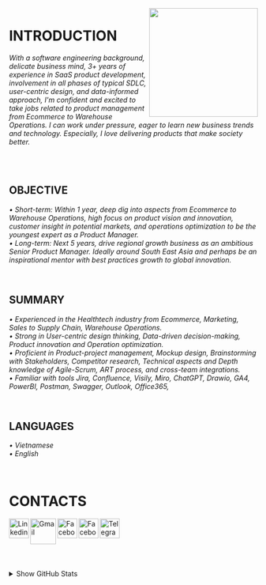 <img width="220" height="220" src="https://tovinhkhang.netlify.app/images/contact.jpg" align="right" />

# INTRODUCTION

_With a software engineering background, delicate business mind, 3+ years of experience in SaaS product development, involvement in all phases of typical SDLC, user-centric design, and data-informed approach, I'm confident and excited to take jobs related to product management from Ecommerce to Warehouse Operations. I can work under pressure, eager to learn new business trends and technology. Especially, I love delivering products that make society better._
<br />

<br />

<br />

## OBJECTIVE
_• Short-term: Within 1 year, deep dig into aspects from Ecommerce to Warehouse Operations, high focus on product vision and innovation, customer insight in potential markets, and operations optimization to be the youngest expert as a Product Manager._
<br />
_• Long-term: Next 5 years, drive regional growth business as an ambitious Senior Product Manager. Ideally around South East Asia and perhaps be an inspirational mentor with best practices growth to global innovation._
<br />

<br />

## SUMMARY
_• Experienced in the Healthtech industry from Ecommerce, Marketing, Sales to Supply Chain, Warehouse Operations._
<br />
_• Strong in User-centric design thinking,  Data-driven decision-making, Product innovation and Operation optimization._
<br />
_• Proficient in Product-project management, Mockup design, Brainstorming with Stakeholders, Competitor research, Technical aspects and Depth knowledge of Agile-Scrum, ART process, and cross-team integrations._
<br />
_• Familiar with tools Jira, Confluence, Visily, Miro, ChatGPT, Drawio, GA4, PowerBI, Postman, Swagger, Outlook, Office365,_
<br />

<br />

## LANGUAGES
_• Vietnamese_
<br />
_• English_
<br />

<br />

# CONTACTS
[<img align="left" alt="Linkedin" width="40px" src="https://www.dtl.coventry.domains/wp-content/uploads/2020/07/LinkedIn-Logo-1024x1024.png" />][linkedin]
[<img align="left" alt="Gmail" width="52px" src="https://upload.wikimedia.org/wikipedia/commons/thumb/7/7e/Gmail_icon_%282020%29.svg/512px-Gmail_icon_%282020%29.svg.png" />][gmail]
[<img align="left" alt="Facebook" width="40px" src="https://upload.wikimedia.org/wikipedia/commons/thumb/f/fb/Facebook_icon_2013.svg/768px-Facebook_icon_2013.svg.png" />][facebook]
[<img align="left" alt="Facebook" width="40px" src="https://upload.wikimedia.org/wikipedia/commons/thumb/a/a5/Instagram_icon.png/600px-Instagram_icon.png" />][instagram]
[<img align="left" alt="Telegram" width="40px" src="https://upload.wikimedia.org/wikipedia/commons/thumb/8/82/Telegram_logo.svg/240px-Telegram_logo.svg.png" />][telegram]


<br /><br /><br />
---
<details>
  <summary>Show GitHub Stats</summary>
  <img align="left" alt="My Github Stats" src="https://github-readme-stats.vercel.app/api?username=ToVinhKhang&count_private=true&include_all_commits=true&theme=nightowl" />
</details>

[linkedin]: https://www.linkedin.com/in/tovinhkhang/
[gmail]: mailto:vinhkhang1969@gmail.com
[facebook]: https://www.facebook.com/ToVinhKhangTDTU/
[instagram]: https://www.instagram.com/vkent_/
[telegram]: https://t.me/khangkent/

<br />

<br />

